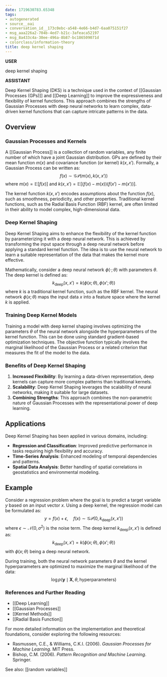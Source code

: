 ```yaml
---
date: 1719630783.65348
tags:
- autogenerated
- source__oai
- conversation_id__173c0ebc-a548-4e66-b4d7-6aa075151f27
- msg_aaa226a2-704b-4ed7-b21c-3afeaca52197
- msg_8a433c4a-30ee-496a-8b87-bc186509071d
- colorclass/information-theory
title: deep kernel shaping
---
```


**USER**

deep kernel shaping


**ASSISTANT**

Deep Kernel Shaping (DKS) is a technique used in the context of [[Gaussian Processes (GPs)]] and [[Deep Learning]] to improve the expressiveness and flexibility of kernel functions. This approach combines the strengths of Gaussian Processes with deep neural networks to learn complex, data-driven kernel functions that can capture intricate patterns in the data.

## Overview

### Gaussian Processes and Kernels

A [[Gaussian Process]] is a collection of random variables, any finite number of which have a joint Gaussian distribution. GPs are defined by their mean function $m(x)$ and covariance function (or kernel) $k(x, x')$. Formally, a Gaussian Process can be written as:
$$
f(x) \sim \mathcal{GP}(m(x), k(x, x'))
$$
where $m(x) = \mathbb{E}[f(x)]$ and $k(x, x') = \mathbb{E}[(f(x) - m(x))(f(x') - m(x'))]$.

The kernel function $k(x, x')$ encodes assumptions about the function $f(x)$, such as smoothness, periodicity, and other properties. Traditional kernel functions, such as the Radial Basis Function (RBF) kernel, are often limited in their ability to model complex, high-dimensional data.

### Deep Kernel Shaping

Deep Kernel Shaping aims to enhance the flexibility of the kernel function by parameterizing it with a deep neural network. This is achieved by transforming the input space through a deep neural network before applying a standard kernel function. The idea is to use the neural network to learn a suitable representation of the data that makes the kernel more effective.

Mathematically, consider a deep neural network $\phi(\cdot; \theta)$ with parameters $\theta$. The deep kernel is defined as:
$$
k_{\text{deep}}(x, x') = k(\phi(x; \theta), \phi(x'; \theta))
$$
where $k$ is a traditional kernel function, such as the RBF kernel. The neural network $\phi(x; \theta)$ maps the input data $x$ into a feature space where the kernel $k$ is applied.

### Training Deep Kernel Models

Training a model with deep kernel shaping involves optimizing the parameters $\theta$ of the neural network alongside the hyperparameters of the kernel function. This can be done using standard gradient-based optimization techniques. The objective function typically involves the marginal likelihood of the Gaussian Process or a related criterion that measures the fit of the model to the data.

### Benefits of Deep Kernel Shaping

1. **Increased Flexibility**: By learning a data-driven representation, deep kernels can capture more complex patterns than traditional kernels.
2. **Scalability**: Deep Kernel Shaping leverages the scalability of neural networks, making it suitable for large datasets.
3. **Combining Strengths**: This approach combines the non-parametric nature of Gaussian Processes with the representational power of deep learning.

## Applications

Deep Kernel Shaping has been applied in various domains, including:

- **Regression and Classification**: Improved predictive performance in tasks requiring high flexibility and accuracy.
- **Time-Series Analysis**: Enhanced modeling of temporal dependencies and patterns.
- **Spatial Data Analysis**: Better handling of spatial correlations in geostatistics and environmental modeling.

## Example

Consider a regression problem where the goal is to predict a target variable $y$ based on an input vector $x$. Using a deep kernel, the regression model can be formulated as:
$$
y = f(x) + \epsilon, \quad f(x) \sim \mathcal{GP}(0, k_{\text{deep}}(x, x'))
$$
where $\epsilon \sim \mathcal{N}(0, \sigma^2)$ is the noise term. The deep kernel $k_{\text{deep}}(x, x')$ is defined as:
$$
k_{\text{deep}}(x, x') = k(\phi(x; \theta), \phi(x'; \theta))
$$
with $\phi(x; \theta)$ being a deep neural network.

During training, both the neural network parameters $\theta$ and the kernel hyperparameters are optimized to maximize the marginal likelihood of the data:
$$
\log p(\mathbf{y} \mid \mathbf{X}, \theta, \text{hyperparameters})
$$

### References and Further Reading

- [[Deep Learning]]
- [[Gaussian Processes]]
- [[Kernel Methods]]
- [[Radial Basis Function]]

For more detailed information on the implementation and theoretical foundations, consider exploring the following resources:

- Rasmussen, C.E., & Williams, C.K.I. (2006). *Gaussian Processes for Machine Learning*. MIT Press.
- Bishop, C.M. (2006). *Pattern Recognition and Machine Learning*. Springer.

See also: [[random variables]]